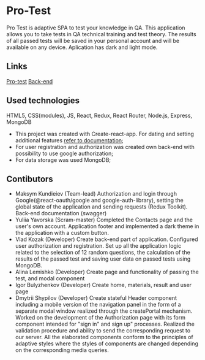 # Pro-Test

Pro Test is adaptive SPA to test your knowledge in QA. This application allows you to
take tests in QA technical training and test theory. The results of all passed tests will be saved in your personal account and will be available on any device. 
Aplication has dark and light mode.

## Links
[Pro-test](https://pro-test-goit.netlify.app)
[Back-end](https://nodejs-project-goit.herokuapp.com/)


## Used technologies

HTML5, CSS(modules), JS, React, Redux, React Router, Node.js, Express, MongoDB

- This project was created with Create-react-app. For dating and setting additional features
[refer to documentation](https://create-react-app.dev/);
- For user registration and authorization was created own back-end with possibility to use google authorization; 
- For data storage was used MongoDB;

## Contibutors

- Maksym Kundieiev (Team-lead)
Authorization and login through Google(@react-oauth/google and google-auth-library), setting the global state of the application and sending requests (Redux Toolkit). Back-end documentation (swagger)
- Yuliia Yavorska (Scram-master)
Completed the Contacts page and the user's own account. Application footer and implemented a dark theme in the application with a custom button.
- Vlad Kozak (Developer)
Create back-end part of application. Сonfigured user authorization and registration. Set up all the application logic related to the selection of 12 random questions, the calculation of the results of the passed test and saving user data on passed tests using MongoDB. 
- Alina Lemishko (Developer)
Create page and functionality of passing the test, and modal component
- Igor Bulyzhenkov (Developer)
Create home, materials, result and user page
- Dmytrii Shypilov (Developer)
Create stateful Header component including a mobile version of the navigation panel in the form of a separate modal window realized through the createPortal mechanism. Worked on the development of the Authorization page with its form component intended for  "sign in" and sign up" processes. Realized the validation procedure and ability to send the corresponding request to our server. All the elaborated components conform to the principles of adaptive styles where the styles of components are changed depending on the corresponding media queries.

